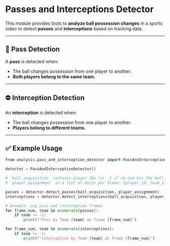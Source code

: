 # Passes and Interceptions Detector

This module provides tools to **analyze ball possession changes** in a sports video to detect **passes** and **interceptions** based on tracking data.

---

## 🔁 Pass Detection

A **pass** is detected when:

- The ball changes possession from one player to another.
- **Both players belong to the same team.**

---

## ⛔ Interception Detection

An **interception** is detected when:

- The ball changes possession from one player to another.
- **Players belong to different teams.**

---

## ✅ Example Usage

```python
from analysis.pass_and_interception_detector import PassAndInterceptionDetector

detector = PassAndInterceptionDetector()

# `ball_acquisition` contains player IDs (or -1 if no one has the ball)
# `player_assignment` is a list of dicts per frame: {player_id: team_id}

passes = detector.detect_passes(ball_acquisition, player_assignment)
interceptions = detector.detect_interceptions(ball_acquisition, player_assignment)

# Example: Log pass and interception frames
for frame_num, team in enumerate(passes):
    if team != -1:
        print(f"Pass by Team {team} at frame {frame_num}")

for frame_num, team in enumerate(interceptions):
    if team != -1:
        print(f"Interception by Team {team} at frame {frame_num}")
